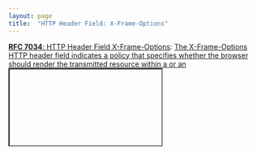 ```yaml
---
layout: page
title:  "HTTP Header Field: X-Frame-Options"
---
```


[**RFC 7034**: HTTP Header Field X-Frame-Options](/specs/IETF/RFC/7034 "To improve the protection of web applications against clickjacking, this document describes the X-Frame-Options HTTP header field, which declares a policy, communicated from the server to the client browser, regarding whether the browser may display the transmitted content in frames that are part of other web pages."): [The X-Frame-Options HTTP header field indicates a policy that specifies whether the browser should render the transmitted resource within a <frame> or an <iframe>. Servers can declare this policy in the header of their HTTP responses to prevent clickjacking attacks, which ensures that their content is not embedded into other pages or frames.]()

